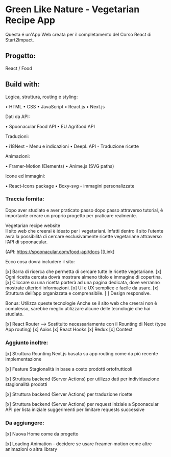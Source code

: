 # Green Like Nature - Vegetarian Recipe App

Questa é un'App Web creata per il completamento del Corso React di Start2Impact.

## Progetto:

React / Food

## Build with:

Logica, struttura, routing e styling:

• HTML
• CSS
• JavaScript
• React.js
• Next.js

Dati da API:

• Spoonacular Food API
• EU Agrifood API

Traduzioni:

• i18Next - Menu e indicazioni
• DeepL API - Traduzione ricette

Animazioni:

• Framer-Motion (Elements)
• Anime.js (SVG paths)

Icone ed immagini:

• React-Icons package
• Boxy-svg - immagini personalizzate

### Traccia fornita:

Dopo aver studiato e aver praticato passo dopo passo attraverso tutorial, è importante creare un proprio progetto per praticare realmente.

Vegetarian recipe website  
Il sito web che creerai è ideato per i vegetariani. Infatti dentro il sito l’utente avrà la possibilità di cercare esclusivamente ricette vegetariane attraverso l’API di spoonacular.

(API: https://spoonacular.com/food-api/docs )[Link]

Ecco cosa dovrà includere il sito:

[x] Barra di ricerca che permetta di cercare tutte le ricette vegetariane.
[x] Ogni ricetta cercata dovrà mostrare almeno titolo e immagine di copertina.
[x] Cliccare su una ricetta porterà ad una pagina dedicata, dove verranno mostrate ulteriori informazioni.
[x] UI e UX semplice e facile da usare.
[x] Struttura dell’app organizzata e comprensibile.
[ ] Design responsive.

Bonus: Utilizza queste tecnologie
Anche se il sito web che creerai non è complesso, sarebbe meglio utilizzare alcune delle tecnologie che hai studiato.

[x] React Router --> Sostituito necessariamente con il Rounting di Next (type App routing)
[x] Axios
[x] React Hooks
[x] Redux
[x] Context

### Aggiunto inoltre:

[x] Struttura Rounting Next.js basata su app routing come da più recente implementazione

[x] Feature Stagionalità in base a costo prodotti ortofrutticoli

[x] Struttura backend (Server Actions) per utilizzo dati per individuazione stagionalità prodotti

[x] Struttura backend (Server Actions) per traduzione ricette

[x] Struttura backend (Server Actions) per request iniziale a Spoonacular API per lista iniziale suggerimenti per limitare requests successive

### Da aggiungere:

[x] Nuova Home come da progetto

[x] Loading Animation - decidere se usare freamer-motion come altre animazioni o altra library
